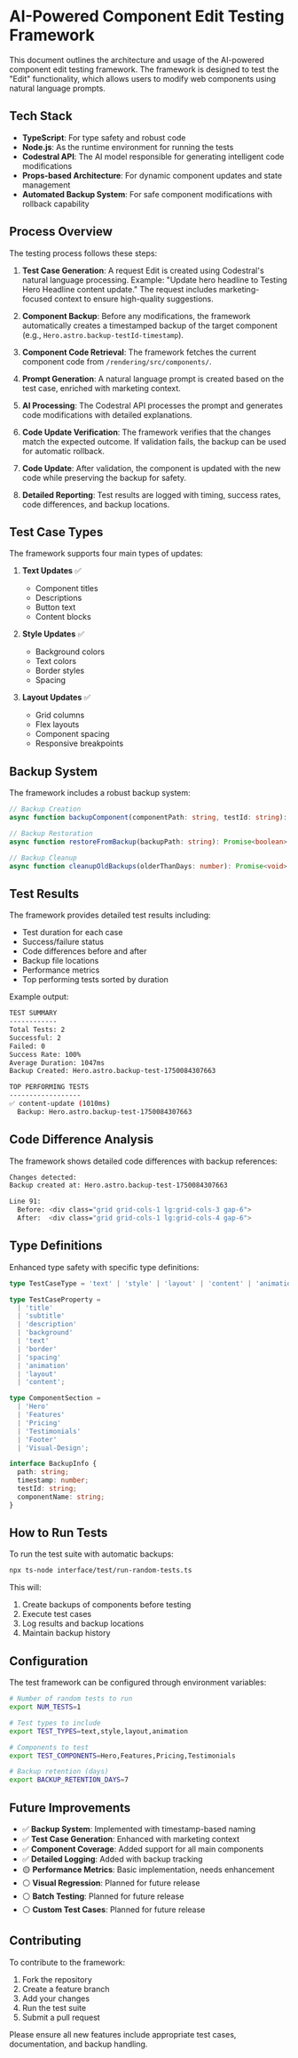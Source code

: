 # AI-Powered Component Edit Testing Framework

This document outlines the architecture and usage of the AI-powered component edit testing framework. The framework is designed to test the "Edit" functionality, which allows users to modify web components using natural language prompts.

## Tech Stack

- **TypeScript**: For type safety and robust code
- **Node.js**: As the runtime environment for running the tests
- **Codestral API**: The AI model responsible for generating intelligent code modifications
- **Props-based Architecture**: For dynamic component updates and state management
- **Automated Backup System**: For safe component modifications with rollback capability

## Process Overview

The testing process follows these steps:

1. **Test Case Generation**: A request Edit is created using Codestral's natural language processing. Example: "Update hero headline to Testing Hero Headline content update." The request includes marketing-focused context to ensure high-quality suggestions.

2. **Component Backup**: Before any modifications, the framework automatically creates a timestamped backup of the target component (e.g., `Hero.astro.backup-testId-timestamp`).

3. **Component Code Retrieval**: The framework fetches the current component code from `/rendering/src/components/`.

4. **Prompt Generation**: A natural language prompt is created based on the test case, enriched with marketing context.

5. **AI Processing**: The Codestral API processes the prompt and generates code modifications with detailed explanations.

6. **Code Update Verification**: The framework verifies that the changes match the expected outcome. If validation fails, the backup can be used for automatic rollback.

7. **Code Update**: After validation, the component is updated with the new code while preserving the backup for safety.

8. **Detailed Reporting**: Test results are logged with timing, success rates, code differences, and backup locations.

## Test Case Types

The framework supports four main types of updates:

1. **Text Updates** ✅
   - Component titles
   - Descriptions
   - Button text
   - Content blocks

2. **Style Updates** ✅
   - Background colors
   - Text colors
   - Border styles
   - Spacing

3. **Layout Updates** ✅
   - Grid columns
   - Flex layouts
   - Component spacing
   - Responsive breakpoints

## Backup System

The framework includes a robust backup system:

```typescript
// Backup Creation
async function backupComponent(componentPath: string, testId: string): Promise<string>

// Backup Restoration
async function restoreFromBackup(backupPath: string): Promise<boolean>

// Backup Cleanup
async function cleanupOldBackups(olderThanDays: number): Promise<void>
```

## Test Results

The framework provides detailed test results including:

- Test duration for each case
- Success/failure status
- Code differences before and after
- Backup file locations
- Performance metrics
- Top performing tests sorted by duration

Example output:
```bash
TEST SUMMARY
------------
Total Tests: 2
Successful: 2
Failed: 0
Success Rate: 100%
Average Duration: 1047ms
Backup Created: Hero.astro.backup-test-1750084307663

TOP PERFORMING TESTS
------------------
✅ content-update (1010ms)
  Backup: Hero.astro.backup-test-1750084307663
```

## Code Difference Analysis

The framework shows detailed code differences with backup references:

```bash
Changes detected:
Backup created at: Hero.astro.backup-test-1750084307663

Line 91:
  Before: <div class="grid grid-cols-1 lg:grid-cols-3 gap-6">
  After:  <div class="grid grid-cols-1 lg:grid-cols-4 gap-6">
```

## Type Definitions

Enhanced type safety with specific type definitions:

```typescript
type TestCaseType = 'text' | 'style' | 'layout' | 'content' | 'animation';

type TestCaseProperty = 
  | 'title' 
  | 'subtitle' 
  | 'description' 
  | 'background' 
  | 'text' 
  | 'border' 
  | 'spacing' 
  | 'animation' 
  | 'layout' 
  | 'content';

type ComponentSection = 
  | 'Hero' 
  | 'Features' 
  | 'Pricing' 
  | 'Testimonials' 
  | 'Footer' 
  | 'Visual-Design';

interface BackupInfo {
  path: string;
  timestamp: number;
  testId: string;
  componentName: string;
}
```

## How to Run Tests

To run the test suite with automatic backups:

```bash
npx ts-node interface/test/run-random-tests.ts
```

This will:
1. Create backups of components before testing
2. Execute test cases
3. Log results and backup locations
4. Maintain backup history

## Configuration

The test framework can be configured through environment variables:

```bash
# Number of random tests to run
export NUM_TESTS=1

# Test types to include
export TEST_TYPES=text,style,layout,animation

# Components to test
export TEST_COMPONENTS=Hero,Features,Pricing,Testimonials

# Backup retention (days)
export BACKUP_RETENTION_DAYS=7
```

## Future Improvements

- ✅ **Backup System**: Implemented with timestamp-based naming
- ✅ **Test Case Generation**: Enhanced with marketing context
- ✅ **Component Coverage**: Added support for all main components
- ✅ **Detailed Logging**: Added with backup tracking
- 🟡 **Performance Metrics**: Basic implementation, needs enhancement
- ⚪ **Visual Regression**: Planned for future release
- ⚪ **Batch Testing**: Planned for future release
- ⚪ **Custom Test Cases**: Planned for future release

## Contributing

To contribute to the framework:

1. Fork the repository
2. Create a feature branch
3. Add your changes
4. Run the test suite
5. Submit a pull request

Please ensure all new features include appropriate test cases, documentation, and backup handling.